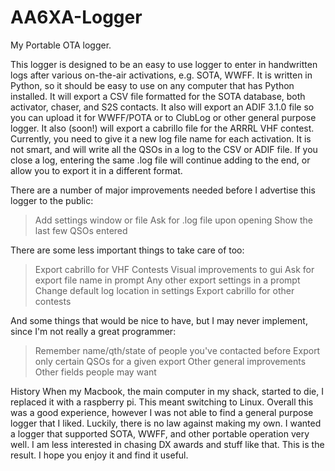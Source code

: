 # AA6XA-Logger
My Portable OTA logger.


This logger is designed to be an easy to use logger to enter in handwritten 
logs after various on-the-air activations, e.g. SOTA, WWFF. It is written 
in Python, so it should be easy to use on any computer that has Python 
installed. It will export a CSV file formatted for the SOTA database, both 
activator, chaser, and S2S contacts. It also will export an ADIF 3.1.0 file 
so you can upload it for WWFF/POTA or to ClubLog or other general purpose 
logger. It also (soon!) will export a cabrillo file for the ARRRL VHF 
contest.
Currently, you need to give it a new log file name for each activation. It is
not smart, and will write all the QSOs in a log to the CSV or ADIF file. If 
you close a log, entering the same .log file will continue adding to the end,
or allow you to export it in a different format.



There are a number of major improvements needed before I advertise this 
logger to the public:
> Add settings window or file
> Ask for .log file upon opening
> Show the last few QSOs entered

There are some less important things to take care of too:
> Export cabrillo for VHF Contests
> Visual improvements to gui
> Ask for export file name in prompt
> Any other export settings in a prompt
> Change default log location in settings
> Export cabrillo for other contests

And some things that would be nice to have, but I may never implement, since 
I'm not really a great programmer:
> Remember name/qth/state of people you've contacted before
> Export only certain QSOs for a given export
> Other general improvements
> Other fields people may want



History
When my Macbook, the main computer in my shack, started to die, I replaced it
with a raspberry pi. This meant switching to Linux. Overall this was a good 
experience, however I was not able to find a general purpose logger that I 
liked. Luckily, there is no law against making my own. I wanted a logger that
supported SOTA, WWFF, and other portable operation very well. I am less 
interested in chasing DX awards and stuff like that. This is the result. I
hope you enjoy it and find it useful.
